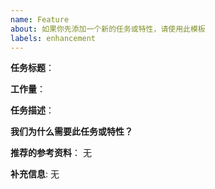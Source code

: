 ```yaml
---
name: Feature
about: 如果你先添加一个新的任务或特性，请使用此模板
labels: enhancement
---
```


**任务标题**：

**工作量**：

**任务描述**：

**我们为什么需要此任务或特性？**

**推荐的参考资料**：
无

**补充信息**:
无